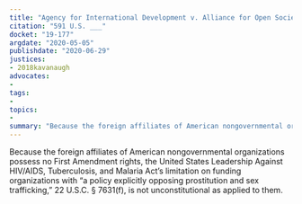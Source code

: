 ```yaml
---
title: "Agency for International Development v. Alliance for Open Society"
citation: "591 U.S. ___"
docket: "19-177"
argdate: "2020-05-05"
publishdate: "2020-06-29"
justices:
- 2018kavanaugh
advocates:
- 
tags:
- 
topics:
- 
summary: "Because the foreign affiliates of American nongovernmental organizations possess no First Amendment rights, the United States Leadership Against HIV/AIDS, Tuberculosis, and Malaria Act’s limitation on funding organizations with “a policy explicitly opposing prostitution and sex trafficking,” 22 U.S.C. § 7631(f), is not unconstitutional as applied to them."
---
```

Because the foreign affiliates of American nongovernmental organizations possess no First Amendment rights, the United States Leadership Against HIV/AIDS, Tuberculosis, and Malaria Act’s limitation on funding organizations with “a policy explicitly opposing prostitution and sex trafficking,” 22 U.S.C. § 7631(f), is not unconstitutional as applied to them.